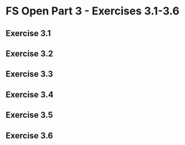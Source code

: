 # FS Open Part 3 - Exercises 3.1-3.6

## Exercise 3.1

## Exercise 3.2

## Exercise 3.3

## Exercise 3.4

## Exercise 3.5

## Exercise 3.6
